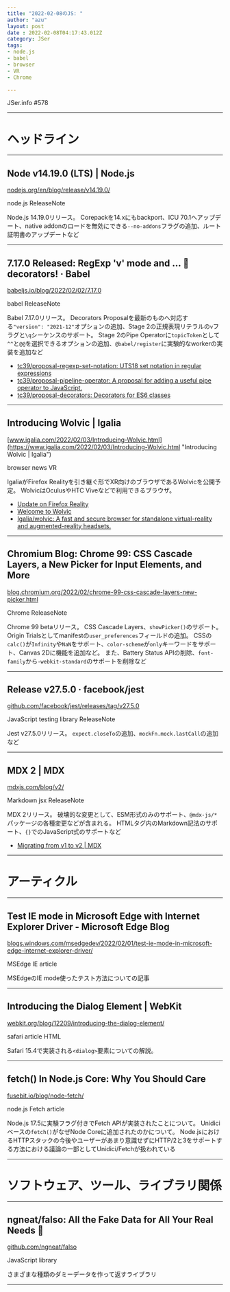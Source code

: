 ```yaml
---
title: "2022-02-08のJS: "
author: "azu"
layout: post
date : 2022-02-08T04:17:43.012Z
category: JSer
tags:
- node.js
- babel
- browser
- VR
- Chrome

---
```


JSer.info #578

----

<h1 class="site-genre">ヘッドライン</h1>

----

## Node v14.19.0 (LTS) | Node.js
[nodejs.org/en/blog/release/v14.19.0/](https://nodejs.org/en/blog/release/v14.19.0/ "Node v14.19.0 (LTS) | Node.js")
<p class="jser-tags jser-tag-icon"><span class="jser-tag">node.js</span> <span class="jser-tag">ReleaseNote</span></p>

Node.js 14.19.0リリース。
Corepackを14.xにもbackport、ICU 70.1へアップデート、native addonのロードを無効にできる`--no-addons`フラグの追加、ルート証明書のアップデートなど


----

## 7.17.0 Released: RegExp &#039;v&#039; mode and ... 🥁 decorators! · Babel
[babeljs.io/blog/2022/02/02/7.17.0](https://babeljs.io/blog/2022/02/02/7.17.0 "7.17.0 Released: RegExp &#039;v&#039; mode and ... 🥁 decorators! · Babel")
<p class="jser-tags jser-tag-icon"><span class="jser-tag">babel</span> <span class="jser-tag">ReleaseNote</span></p>

Babel 7.17.0リリース。
Decorators Proposalを最新のものへ対応する`"version": "2021-12"`オプションの追加、Stage 2の正規表現リテラルの`v`フラグと`\q`シーケンスのサポート。
Stage 2のPipe Operatorに`topicToken`として`^^`と`@@`を選択できるオプションの追加、`@babel/register`に実験的なworkerの実装を追加など

- [tc39/proposal-regexp-set-notation: UTS18 set notation in regular expressions](https://github.com/tc39/proposal-regexp-set-notation/ "tc39/proposal-regexp-set-notation: UTS18 set notation in regular expressions")
- [tc39/proposal-pipeline-operator: A proposal for adding a useful pipe operator to JavaScript.](https://github.com/tc39/proposal-pipeline-operator "tc39/proposal-pipeline-operator: A proposal for adding a useful pipe operator to JavaScript.")
- [tc39/proposal-decorators: Decorators for ES6 classes](https://github.com/tc39/proposal-decorators/ "tc39/proposal-decorators: Decorators for ES6 classes")

----

## Introducing Wolvic | Igalia
[www.igalia.com/2022/02/03/Introducing-Wolvic.html](https://www.igalia.com/2022/02/03/Introducing-Wolvic.html "Introducing Wolvic | Igalia")
<p class="jser-tags jser-tag-icon"><span class="jser-tag">browser</span> <span class="jser-tag">news</span> <span class="jser-tag">VR</span></p>

IgaliaがFirefox Realityを引き継ぐ形でXR向けのブラウザであるWolvicを公開予定。
WolvicはOculusやHTC Viveなどで利用できるブラウザ。

- [Update on Firefox Reality](https://blog.mozilla.org/mozilla/update-on-firefox-reality/ "Update on Firefox Reality")
- [Welcome to Wolvic](https://wolvic.com/ "Welcome to Wolvic")
- [Igalia/wolvic: A fast and secure browser for standalone virtual-reality and augmented-reality headsets.](https://github.com/Igalia/wolvic "Igalia/wolvic: A fast and secure browser for standalone virtual-reality and augmented-reality headsets.")

----

## Chromium Blog: Chrome 99: CSS Cascade Layers, a New Picker for Input Elements, and More
[blog.chromium.org/2022/02/chrome-99-css-cascade-layers-new-picker.html](https://blog.chromium.org/2022/02/chrome-99-css-cascade-layers-new-picker.html "Chromium Blog: Chrome 99: CSS Cascade Layers, a New Picker for Input Elements, and More")
<p class="jser-tags jser-tag-icon"><span class="jser-tag">Chrome</span> <span class="jser-tag">ReleaseNote</span></p>

Chrome 99 betaリリース。
CSS Cascade Layers、`showPicker()`のサポート。
Origin Trialsとしてmanifestの`user_preferences`フィールドの追加。
CSSの`calc()`が`Infinity`や`NaN`をサポート、`color-scheme`が`only`キーワードをサポート、Canvas 2Dに機能を追加など。
また、Battery Status APIの削除、`font-family`から`-webkit-standard`のサポートを削除など


----

## Release v27.5.0 · facebook/jest
[github.com/facebook/jest/releases/tag/v27.5.0](https://github.com/facebook/jest/releases/tag/v27.5.0 "Release v27.5.0 · facebook/jest")
<p class="jser-tags jser-tag-icon"><span class="jser-tag">JavaScript</span> <span class="jser-tag">testing</span> <span class="jser-tag">library</span> <span class="jser-tag">ReleaseNote</span></p>

Jest v27.5.0リリース。
`expect.closeTo`の追加、`mockFn.mock.lastCall`の追加など


----

## MDX 2 | MDX
[mdxjs.com/blog/v2/](https://mdxjs.com/blog/v2/ "MDX 2 | MDX")
<p class="jser-tags jser-tag-icon"><span class="jser-tag">Markdown</span> <span class="jser-tag">jsx</span> <span class="jser-tag">ReleaseNote</span></p>

MDX 2リリース。
破壊的な変更として、ESM形式のみのサポート、`@mdx-js/*`パッケージの各種変更などが含まれる。
HTMLタグ内のMarkdown記法のサポート、`{}`でのJavaScript式のサポートなど

- [Migrating from v1 to v2 | MDX](https://mdxjs.com/migrating/v2/ "Migrating from v1 to v2 | MDX")

----
<h1 class="site-genre">アーティクル</h1>

----

## Test IE mode in Microsoft Edge with Internet Explorer Driver - Microsoft Edge Blog
[blogs.windows.com/msedgedev/2022/02/01/test-ie-mode-in-microsoft-edge-internet-explorer-driver/](https://blogs.windows.com/msedgedev/2022/02/01/test-ie-mode-in-microsoft-edge-internet-explorer-driver/ "Test IE mode in Microsoft Edge with Internet Explorer Driver - Microsoft Edge Blog")
<p class="jser-tags jser-tag-icon"><span class="jser-tag">MSEdge</span> <span class="jser-tag">IE</span> <span class="jser-tag">article</span></p>

MSEdgeのIE mode使ったテスト方法についての記事


----

## Introducing the Dialog Element | WebKit
[webkit.org/blog/12209/introducing-the-dialog-element/](https://webkit.org/blog/12209/introducing-the-dialog-element/ "Introducing the Dialog Element | WebKit")
<p class="jser-tags jser-tag-icon"><span class="jser-tag">safari</span> <span class="jser-tag">article</span> <span class="jser-tag">HTML</span></p>

Safari 15.4で実装される`<dialog>`要素についての解説。


----

## fetch() In Node.js Core: Why You Should Care
[fusebit.io/blog/node-fetch/](https://fusebit.io/blog/node-fetch/ "fetch() In Node.js Core: Why You Should Care")
<p class="jser-tags jser-tag-icon"><span class="jser-tag">node.js</span> <span class="jser-tag">Fetch</span> <span class="jser-tag">article</span></p>

Node.js 17.5に実験フラグ付きでFetch APIが実装されたことについて。
Unidiciベースの`fetch()`がなぜNode Coreに追加されたのかについて。
Node.jsにおけるHTTPスタックの今後やユーザーがあまり意識せずにHTTP/2と3をサポートする方法における議論の一部としてUnidici/Fetchが扱われている


----
<h1 class="site-genre">ソフトウェア、ツール、ライブラリ関係</h1>

----

## ngneat/falso: All the Fake Data for All Your Real Needs 🙂
[github.com/ngneat/falso](https://github.com/ngneat/falso "ngneat/falso: All the Fake Data for All Your Real Needs 🙂")
<p class="jser-tags jser-tag-icon"><span class="jser-tag">JavaScript</span> <span class="jser-tag">library</span></p>

さまざまな種類のダミーデータを作って返すライブラリ


----
